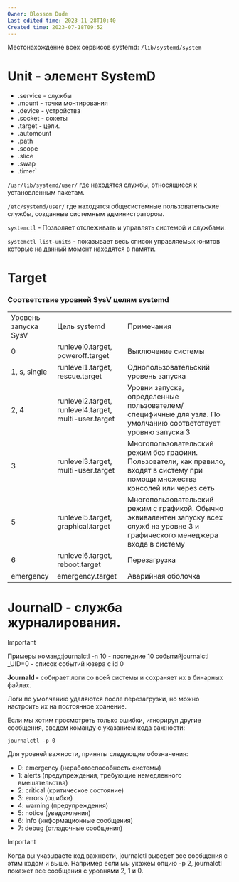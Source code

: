 ```yaml
---
Owner: Blossom Dude
Last edited time: 2023-11-28T10:40
Created time: 2023-07-18T09:52
---
```

Местонахождение всех сервисов systemd:
`/lib/systemd/system` 

# Unit - элемент SystemD

- .service - службы
- .mount - точки монтирования
- .device - устройства
- .socket - сокеты
- .target - цели.
- .automount
- .path
- .scope
- .slice
- .swap
- .timer`

`/usr/lib/systemd/user/` где находятся службы, относящиеся к установленным пакетам.

`/etc/systemd/user/` где находятся общесистемные пользовательские службы, созданные системным администратором.

  

`systemctl` - Позволяет отслеживать и управлять системой и службами.

`systemctl list-units` - показывает весь список управляемых юнитов которые на данный момент находятся в памяти.

# Target

### **Соответствие уровней SysV целям systemd**

|   |   |   |
|---|---|---|
|Уровень запуска SysV|Цель systemd|Примечания|
|0|runlevel0.target, poweroff.target|Выключение системы|
|1, s, single|runlevel1.target, rescue.target|Однопользовательский уровень запуска|
|2, 4|runlevel2.target, runlevel4.target, multi-user.target|Уровни запуска, определенные пользователем/специфичные для узла. По умолчанию соответствует уровню запуска 3|
|3|runlevel3.target, multi-user.target|Многопользовательский режим без графики. Пользователи, как правило, входят в систему при помощи множества консолей или через сеть|
|5|runlevel5.target, graphical.target|Многопользовательский режим с графикой. Обычно эквивалентен запуску всех служб на уровне 3 и графического менеджера входа в систему|
|6|runlevel6.target, reboot.target|Перезагрузка|
|emergency|emergency.target|Аварийная оболочка|

# JournalD - служба журналирования.

> [!important]  
> Примеры команд:journalctl -n 10 - последние 10 событийjournalctl _UID=0 - список событий юзера с id 0  

**Journald -** собирает логи со всей системы и сохраняет их в бинарных файлах.

  

Логи по умолчанию удаляются после перезагрузки, но можно настроить их на постоянное хранение.

  

Если мы хотим просмотреть только ошибки, игнорируя другие сообщения, введем команду с указанием кода важности:

`journalctl -p 0`

Для уровней важности, приняты следующие обозначения:

- 0: emergency (неработоспособность системы)
- 1: alerts (предупреждения, требующие немедленного вмешательства)
- 2: critical (критическое состояние)
- 3: errors (ошибки)
- 4: warning (предупреждения)
- 5: notice (уведомления)
- 6: info (информационные сообщения)
- 7: debug (отладочные сообщения)

> [!important]  
> Когда вы указываете код важности, journalctl выведет все сообщения с этим кодом и выше. Например если мы укажем опцию -p 2, journalctl покажет все сообщения с уровнями 2, 1 и 0.  

